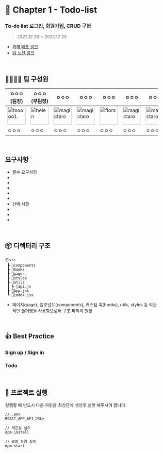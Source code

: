 # 📖 Chapter 1 - Todo-list
### To-do list 로그인, 회원가입, CRUD 구현
> 2022.12.20 ~ 2022.12.23

- [과제 배포 링크]()
- [팀 노션 링크]()
<br>

## **👨‍👩‍👧‍👦 팀 구성원**

| ㅇㅇㅇ<br/>(팀장)                                                                                     | ㅇㅇㅇ<br/>(부팀장)                                                                                 | ㅇㅇㅇ<br/>                                                                                        | ㅇㅇㅇ<br/>                                                                                     | ㅇㅇㅇ<br/>                                                                                 | ㅇㅇㅇ<br/>                                                                                       | ㅇㅇㅇ<br/>                                                                                        | ㅇㅇㅇ<br/>                                                                                       |
| ----------------------------------------------------------------------------------------------------- | --------------------------------------------------------------------------------------------------- | -------------------------------------------------------------------------------------------------------- | ------------------------------------------------------------------------------------------------------- | --------------------------------------------------------------------------------------------------- | ------------------------------------------------------------------------------------------------------- | ------------------------------------------------------------------------------------------------------- | ------------------------------------------------------------------------------------------------------- |
| <img src="https://user-images.githubusercontent.com/73919235/209111515-ef26037d-8fdf-4e1a-94cc-33e6d7d88096.png" alt="tooooo1" width="60" height="60"> | <img src="https://user-images.githubusercontent.com/73919235/209111515-ef26037d-8fdf-4e1a-94cc-33e6d7d88096.png" alt="helen" width="60" height="60"> | <img src="https://user-images.githubusercontent.com/73919235/209111515-ef26037d-8fdf-4e1a-94cc-33e6d7d88096.png" alt="magictaro" width="60" height="60"> | <img src="https://user-images.githubusercontent.com/73919235/209111515-ef26037d-8fdf-4e1a-94cc-33e6d7d88096.png" alt="magictaro" width="60" height="60"> | <img src="https://user-images.githubusercontent.com/73919235/209111515-ef26037d-8fdf-4e1a-94cc-33e6d7d88096.png" alt="flora" width="60" height="60"> | <img src="https://user-images.githubusercontent.com/73919235/209111515-ef26037d-8fdf-4e1a-94cc-33e6d7d88096.png" alt="magictaro" width="60" height="60"> | <img src="https://user-images.githubusercontent.com/73919235/209111515-ef26037d-8fdf-4e1a-94cc-33e6d7d88096.png" alt="magictaro" width="60" height="60"> | <img src="https://user-images.githubusercontent.com/73919235/209111515-ef26037d-8fdf-4e1a-94cc-33e6d7d88096.png" alt="magictaro" width="60" height="60"> |
| ㅇㅇㅇ                                                                                              | ㅇㅇㅇ                                                                                         | ㅇㅇㅇ                                                                                               | ㅇㅇㅇ                                                                                               | ㅇㅇㅇ                                                                                            | ㅇㅇㅇ                                                                                                | ㅇㅇㅇ                                                                                                | ㅇㅇㅇ                                                                                                   |
<br>

## 요구사항

- 필수 요구사항
 -
 -
 -
 -
 -
- 선택 사항
 -
 -
 -
<br>

## 📦 디렉터리 구조

```
📦src
 ┣ 📂components
 ┣ 📂hooks
 ┣ 📂pages
 ┣ 📂styles
 ┣ 📂utils
 ┃ ┣ 📜api.js
 ┣ 📜App.jsx
 ┗ 📜index.jsx
```

- 페이지(page), 컴포넌트(components), 커스텀 훅(hooks), utils, styles 등 직관적인 폴더명을 사용함으로써 구조 파악이 원활
<br>

## **👍 Best Practice**

### Sign up / Sign in

### Todo
<br>

## **📢 프로젝트 실행**

실행할 때 반드시 다음 파일을 최상단에 생성후 실행 해주셔야 합니다.

```shell
// .env
REACT_APP_API_URL=

```

```shell
// 의존성 설치
npm install

// 로컬 환경 실행
npm start
```

